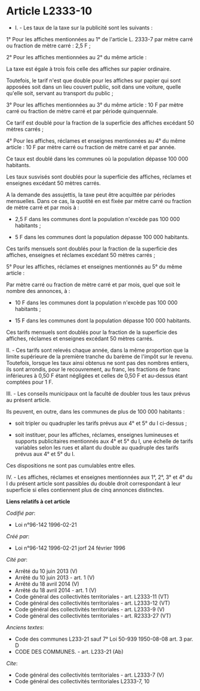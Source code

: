 # Article L2333-10

- I. - Les taux de la taxe sur la publicité sont les suivants :

1° Pour les affiches mentionnées au 1° de l'article L. 2333-7 par mètre carré ou fraction de mètre carré : 2,5 F ;

2° Pour les affiches mentionnées au 2° du même article :

La taxe est égale à trois fois celle des affiches sur papier ordinaire.

Toutefois, le tarif n'est que double pour les affiches sur papier qui sont apposées soit dans un lieu couvert public, soit
dans une voiture, quelle qu'elle soit, servant au transport du public ;

3° Pour les affiches mentionnées au 3° du même article : 10 F par mètre carré ou fraction de mètre carré et par période
quinquennale.

Ce tarif est doublé pour la fraction de la superficie des affiches excédant 50 mètres carrés ;

4° Pour les affiches, réclames et enseignes mentionnées au 4° du même article : 10 F par mètre carré ou fraction de mètre
carré et par année.

Ce taux est doublé dans les communes où la population dépasse 100 000 habitants.

Les taux susvisés sont doublés pour la superficie des affiches, réclames et enseignes excédant 50 mètres carrés.

A la demande des assujettis, la taxe peut être acquittée par périodes mensuelles. Dans ce cas, la quotité en est fixée par
mètre carré ou fraction de mètre carré et par mois à :

- 2,5 F dans les communes dont la population n'excède pas 100 000 habitants ;

- 5 F dans les communes dont la population dépasse 100 000 habitants.

Ces tarifs mensuels sont doublés pour la fraction de la superficie des affiches, enseignes et réclames excédant 50 mètres
carrés ;

5° Pour les affiches, réclames et enseignes mentionnés au 5° du même article :

Par mètre carré ou fraction de mètre carré et par mois, quel que soit le nombre des annonces, à :

- 10 F dans les communes dont la population n'excède pas 100 000 habitants ;

- 15 F dans les communes dont la population dépasse 100 000 habitants.

Ces tarifs mensuels sont doublés pour la fraction de la superficie des affiches, réclames et enseignes excédant 50 mètres
carrés.

II. - Ces tarifs sont relevés chaque année, dans la même proportion que la limite supérieure de la première tranche du barème
de l'impôt sur le revenu. Toutefois, lorsque les taux ainsi obtenus ne sont pas des nombres entiers, ils sont arrondis, pour
le recouvrement, au franc, les fractions de franc inférieures à 0,50 F étant négligées et celles de 0,50 F et au-dessus étant
comptées pour 1 F.

III. - Les conseils municipaux ont la faculté de doubler tous les taux prévus au présent article.

Ils peuvent, en outre, dans les communes de plus de 100 000 habitants :

- soit tripler ou quadrupler les tarifs prévus aux 4° et 5° du I ci-dessus ;

- soit instituer, pour les affiches, réclames, enseignes lumineuses et supports publicitaires mentionnés aux 4° et 5° du I,
une échelle de tarifs variables selon les rues et allant du double au quadruple des tarifs prévus aux 4° et 5° du I.

Ces dispositions ne sont pas cumulables entre elles.

IV. - Les affiches, réclames et enseignes mentionnées aux 1°, 2°, 3° et 4° du I du présent article sont passibles du double
droit correspondant à leur superficie si elles contiennent plus de cinq annonces distinctes.

**Liens relatifs à cet article**

_Codifié par_:

  - Loi n°96-142 1996-02-21

_Créé par_:

  - Loi n°96-142 1996-02-21 jorf 24 février 1996

_Cité par_:

  - Arrêté du 10 juin 2013 (V)
  - Arrêté du 10 juin 2013 - art. 1 (V)
  - Arrêté du 18 avril 2014 (V)
  - Arrêté du 18 avril 2014 - art. 1 (V)
  - Code général des collectivités territoriales - art. L2333-11 (VT)
  - Code général des collectivités territoriales - art. L2333-12 (VT)
  - Code général des collectivités territoriales - art. L2333-9 (V)
  - Code général des collectivités territoriales - art. R2333-27 (VT)

_Anciens textes_:

  - Code des communes L233-21 sauf 7° Loi 50-939 1950-08-08 art. 3 par. D
  - CODE DES COMMUNES. - art. L233-21 (Ab)

_Cite_:

  - Code général des collectivités territoriales - art. L2333-7 (V)
  - Code général des collectivités territoriales L2333-7, 10
